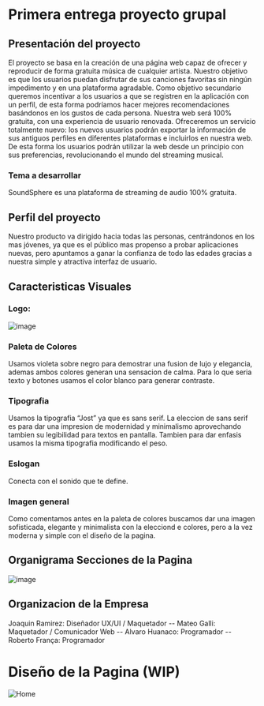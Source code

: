# Primera entrega proyecto grupal 

## Presentación del proyecto
 El proyecto se basa en la creación de una página web capaz de ofrecer y reproducir de forma gratuita música de cualquier artista. Nuestro objetivo es que los usuarios puedan disfrutar de sus canciones favoritas sin ningún impedimento y en una plataforma agradable. Como objetivo secundario queremos incentivar a los usuarios a que se registren en la aplicación con un perfil, de esta forma podríamos hacer mejores recomendaciones basándonos en los gustos de cada persona.
 Nuestra web será 100% gratuita, con una experiencia de usuario renovada. Ofreceremos un servicio totalmente nuevo: los nuevos usuarios podrán exportar la información de sus antiguos perfiles en diferentes plataformas e incluirlos en nuestra web. De esta forma los usuarios podrán utilizar la web desde un principio con sus preferencias, revolucionando el mundo del streaming musical. 
### Tema a desarrollar
 SoundSphere es una plataforma de streaming de audio 100% gratuita.
  
## Perfil del proyecto
 Nuestro producto va dirigido hacia todas las personas, centrándonos en los mas jóvenes, ya que es el público mas propenso a probar aplicaciones nuevas, pero apuntamos a ganar la confianza de todo las edades gracias a nuestra simple y atractiva interfaz de usuario.

## Caracteristicas Visuales
### Logo: 
 ![image](https://github.com/user-attachments/assets/68237930-0cb7-4318-8062-42f19d97edc6)
### Paleta de Colores
 Usamos violeta sobre negro para demostrar una fusion de lujo y elegancia, ademas ambos colores generan una sensacion de calma.
 Para lo que seria texto y botones usamos el color blanco para generar contraste.
### Tipografia
 Usamos la tipografia “Jost” ya que es sans serif. La eleccion de sans serif es para dar una impresion de modernidad y minimalismo aprovechando tambien su legibilidad para textos en pantalla. Tambien para dar enfasis usamos la misma tipografia modificando el peso.
### Eslogan
 Conecta con el sonido que te define.
### Imagen general
 Como comentamos antes en la paleta de colores buscamos dar una imagen sofisticada, elegante y minimalista con la elecciond e colores, pero a la vez moderna y simple con el diseño de la pagina.
 
## Organigrama Secciones de la Pagina
 ![image](https://github.com/user-attachments/assets/095a56db-be3d-4e42-af19-e158e84624c0)

## Organizacion de la Empresa
 Joaquin Ramirez: Diseñador UX/UI / Maquetador --
 Mateo Galli: Maquetador / Comunicador Web --
 Alvaro Huanaco: Programador --
 Roberto França: Programador



# Diseño de la Pagina (WIP)
 ![Home](https://github.com/user-attachments/assets/485b005b-2f6d-440b-890b-f00f5711cf15)
 

